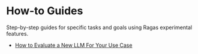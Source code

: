 # How-to Guides

Step-by-step guides for specific tasks and goals using Ragas experimental features.

- [How to Evaluate a New LLM For Your Use Case](benchmark_llm.md) 